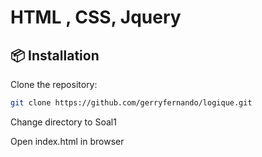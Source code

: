 # HTML , CSS, Jquery

## 📦 Installation

Clone the repository:

```bash
git clone https://github.com/gerryfernando/logique.git
```

Change directory to Soal1

Open index.html in browser
